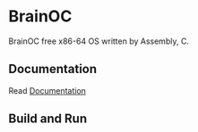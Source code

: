 # BrainOC
BrainOC free  x86-64 OS written by Assembly, C.

## Documentation
Read [Documentation](https://brainos.tk)
## Build and Run
